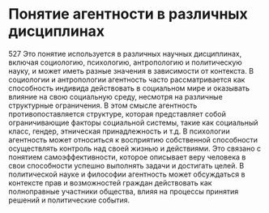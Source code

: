 # Понятие агентности в различных дисциплинах

527 Это понятие используется в различных научных дисциплинах, включая социологию, психологию, антропологию и политическую науку, и может иметь разные значения в зависимости от контекста. В социологии и антропологии агентность часто рассматривается как способность индивида действовать в социальном мире и оказывать влияние на свою социальную среду, несмотря на различные структурные ограничения. В этом смысле агентность противопоставляется структуре, которая представляет собой ограничивающие факторы социальной системы, такие как социальный класс, гендер, этническая принадлежность и т.д. В психологии агентность может относиться к восприятию собственной способности осуществлять контроль над своей жизнью и действиями. Это связано с понятием самоэффективности, которое описывает веру человека в свои способности успешно выполнять задачи и достигать целей. В политической науке и философии агентность может обсуждаться в контексте прав и возможностей граждан действовать как полноправные участники общества, влияя на процессы принятия решений и политические события.
